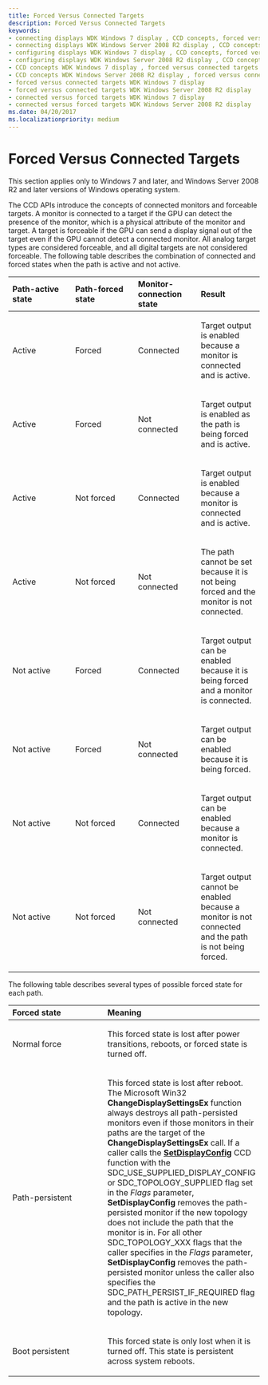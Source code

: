 ```yaml
---
title: Forced Versus Connected Targets
description: Forced Versus Connected Targets
keywords:
- connecting displays WDK Windows 7 display , CCD concepts, forced versus connected targets
- connecting displays WDK Windows Server 2008 R2 display , CCD concepts, forced versus connected targets
- configuring displays WDK Windows 7 display , CCD concepts, forced versus connected targets
- configuring displays WDK Windows Server 2008 R2 display , CCD concepts, forced versus connected targets
- CCD concepts WDK Windows 7 display , forced versus connected targets
- CCD concepts WDK Windows Server 2008 R2 display , forced versus connected targets
- forced versus connected targets WDK Windows 7 display
- forced versus connected targets WDK Windows Server 2008 R2 display
- connected versus forced targets WDK Windows 7 display
- connected versus forced targets WDK Windows Server 2008 R2 display
ms.date: 04/20/2017
ms.localizationpriority: medium
---
```


# Forced Versus Connected Targets


This section applies only to Windows 7 and later, and Windows Server 2008 R2 and later versions of Windows operating system.

The CCD APIs introduce the concepts of connected monitors and forceable targets. A monitor is connected to a target if the GPU can detect the presence of the monitor, which is a physical attribute of the monitor and target. A target is forceable if the GPU can send a display signal out of the target even if the GPU cannot detect a connected monitor. All analog target types are considered forceable, and all digital targets are not considered forceable. The following table describes the combination of connected and forced states when the path is active and not active.

<table>
<colgroup>
<col width="25%" />
<col width="25%" />
<col width="25%" />
<col width="25%" />
</colgroup>
<thead>
<tr class="header">
<th align="left">Path-active state</th>
<th align="left">Path-forced state</th>
<th align="left">Monitor-connection state</th>
<th align="left">Result</th>
</tr>
</thead>
<tbody>
<tr class="odd">
<td align="left"><p>Active</p></td>
<td align="left"><p>Forced</p></td>
<td align="left"><p>Connected</p></td>
<td align="left"><p>Target output is enabled because a monitor is connected and is active.</p></td>
</tr>
<tr class="even">
<td align="left"><p>Active</p></td>
<td align="left"><p>Forced</p></td>
<td align="left"><p>Not connected</p></td>
<td align="left"><p>Target output is enabled as the path is being forced and is active.</p></td>
</tr>
<tr class="odd">
<td align="left"><p>Active</p></td>
<td align="left"><p>Not forced</p></td>
<td align="left"><p>Connected</p></td>
<td align="left"><p>Target output is enabled because a monitor is connected and is active.</p></td>
</tr>
<tr class="even">
<td align="left"><p>Active</p></td>
<td align="left"><p>Not forced</p></td>
<td align="left"><p>Not connected</p></td>
<td align="left"><p>The path cannot be set because it is not being forced and the monitor is not connected.</p></td>
</tr>
<tr class="odd">
<td align="left"><p>Not active</p></td>
<td align="left"><p>Forced</p></td>
<td align="left"><p>Connected</p></td>
<td align="left"><p>Target output can be enabled because it is being forced and a monitor is connected.</p></td>
</tr>
<tr class="even">
<td align="left"><p>Not active</p></td>
<td align="left"><p>Forced</p></td>
<td align="left"><p>Not connected</p></td>
<td align="left"><p>Target output can be enabled because it is being forced.</p></td>
</tr>
<tr class="odd">
<td align="left"><p>Not active</p></td>
<td align="left"><p>Not forced</p></td>
<td align="left"><p>Connected</p></td>
<td align="left"><p>Target output can be enabled because a monitor is connected.</p></td>
</tr>
<tr class="even">
<td align="left"><p>Not active</p></td>
<td align="left"><p>Not forced</p></td>
<td align="left"><p>Not connected</p></td>
<td align="left"><p>Target output cannot be enabled because a monitor is not connected and the path is not being forced.</p></td>
</tr>
</tbody>
</table>

 

The following table describes several types of possible forced state for each path.

<table>
<colgroup>
<col width="50%" />
<col width="50%" />
</colgroup>
<thead>
<tr class="header">
<th align="left">Forced state</th>
<th align="left">Meaning</th>
</tr>
</thead>
<tbody>
<tr class="odd">
<td align="left"><p>Normal force</p></td>
<td align="left"><p>This forced state is lost after power transitions, reboots, or forced state is turned off.</p></td>
</tr>
<tr class="even">
<td align="left"><p>Path-persistent</p></td>
<td align="left"><p>This forced state is lost after reboot. The Microsoft Win32 <strong>ChangeDisplaySettingsEx</strong> function always destroys all path-persisted monitors even if those monitors in their paths are the target of the <strong>ChangeDisplaySettingsEx</strong> call. If a caller calls the <a href="/windows/win32/api/winuser/nf-winuser-setdisplayconfig" data-raw-source="[&lt;strong&gt;SetDisplayConfig&lt;/strong&gt;](/windows/win32/api/winuser/nf-winuser-setdisplayconfig)"><strong>SetDisplayConfig</strong></a> CCD function with the SDC_USE_SUPPLIED_DISPLAY_CONFIG or SDC_TOPOLOGY_SUPPLIED flag set in the <em>Flags</em> parameter, <strong>SetDisplayConfig</strong> removes the path-persisted monitor if the new topology does not include the path that the monitor is in. For all other SDC_TOPOLOGY_XXX flags that the caller specifies in the <em>Flags</em> parameter, <strong>SetDisplayConfig</strong> removes the path-persisted monitor unless the caller also specifies the SDC_PATH_PERSIST_IF_REQUIRED flag and the path is active in the new topology.</p></td>
</tr>
<tr class="odd">
<td align="left"><p>Boot persistent</p></td>
<td align="left"><p>This forced state is only lost when it is turned off. This state is persistent across system reboots.</p></td>
</tr>
</tbody>
</table>

 

